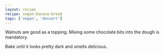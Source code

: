 ```yaml
---
layout: recipe
recipe: vegan-banana-bread
tags: ['vegan', 'dessert']
---
```


Walnuts are good as a topping. Mixing some chocolate bits into the
dough is mandatory.

Bake until it looks pretty dark and smells delicious.
